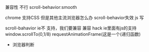 兼容性 不行
scroll-behavior:smooth

chrome 支持CSS 但是其他主流浏览器怎么办  scroll-behavior失效
js 写

scroll-bahavior ie不 支持，我们要兼容
兼容 hack ie里面有js的支持  window.scrollTo(0,1/8)
requestAnimationFrame(这是一个(递归函数)

- 浏览器判断